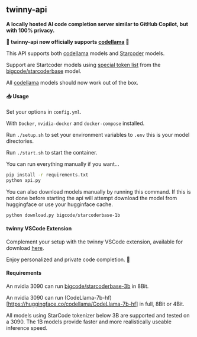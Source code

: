 ## twinny-api

**A locally hosted AI code completion server similar to GitHub Copilot, but with 100% privacy.**

**🚀 twinny-api now officially supports [codellama](https://huggingface.co/codellama) 🚀**

This API supports both [codellama](https://huggingface.co/codellama) models and [Starcoder](https://huggingface.co/bigcode/starcoderbase) models.

Support are Startcoder models using [special token list](https://huggingface.co/bigcode/starcoderbase/blob/main/special_tokens_map.json) from the [bigcode/starcoderbase](https://huggingface.co/bigcode/starcoderbase) model.

All [codellama](https://huggingface.co/codellama) models should now work out of the box.

#### 📥 Usage

Set your options in `config.yml`.

With `Docker`, `nvidia-docker` and `docker-compose` installed.

Run `./setup.sh` to set your environment variables to `.env` this is your model directories.

Run `./start.sh` to start the container.

You can run everything manually if you want...

```bash
pip install -r requirements.txt
python api.py
```

You can also download models manually by running this command.  If this is not done before starting the api will attempt download the model from huggingface or use your hugginface cache.

```bash
python download.py bigcode/starcoderbase-1b
```

#### twinny VSCode Extension

Complement your setup with the twinny VSCode extension, available for download [here](https://github.com/rjmacarthy/twinny).

Enjoy personalized and private code completion. 🎉


#### Requirements

An nvidia 3090 can run [bigcode/starcoderbase-3b](https://huggingface.co/bigcode/starcoderbase-3b) in 8Bit.

An nvidia 3090 can run (CodeLlama-7b-hf)[https://huggingface.co/codellama/CodeLlama-7b-hf] in full, 8Bit or 4Bit.

All models using StarCode tokenizer below 3B are supported and tested on a 3090. The 1B models provide faster and more realistically useable inference speed.

